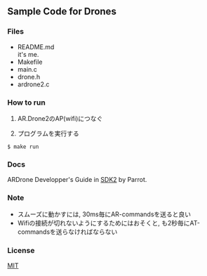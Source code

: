 Sample Code for Drones
---

### Files
- README.md  
it's me.
- Makefile  
- main.c
- drone.h
- ardrone2.c

### How to run
1. AR.Drone2のAP(wifi)につなぐ

1. プログラムを実行する
```
$ make run
```

### Docs
ARDrone Developper's Guide in [SDK2](http://developer.parrot.com/products.html) by Parrot.

### Note
- スムーズに動かすには, 30ms毎にAR-commandsを送ると良い
- Wifiの接続が切れないようにするためにはおそくと, も2秒毎にAT-commandsを送らなければならない

### License
[MIT](./LICENSE)
